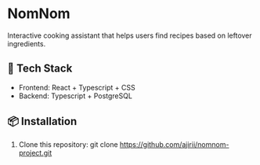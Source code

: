 # NomNom
Interactive cooking assistant that helps users find recipes based on leftover ingredients.

## 🚀 Tech Stack
- Frontend: React + Typescript + CSS
- Backend: Typescript + PostgreSQL

## 📦 Installation
1. Clone this repository:
git clone https://github.com/ajirii/nomnom-project.git
